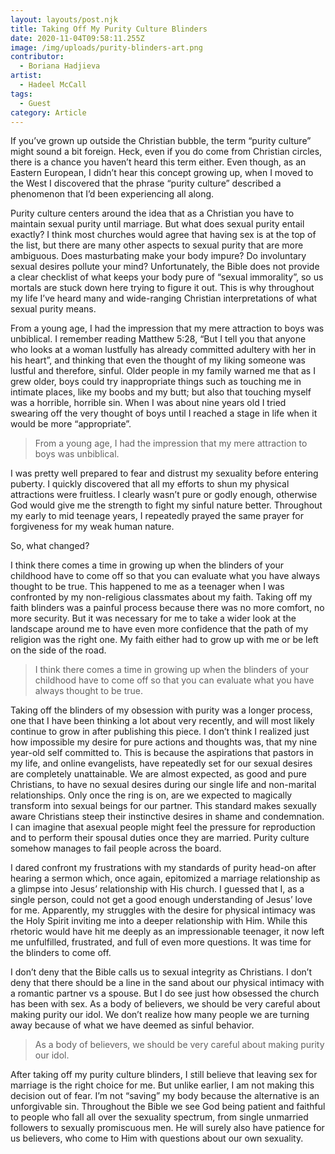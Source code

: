 ```yaml
---
layout: layouts/post.njk
title: Taking Off My Purity Culture Blinders
date: 2020-11-04T09:58:11.255Z
image: /img/uploads/purity-blinders-art.png
contributor:
  - Boriana Hadjieva
artist:
  - Hadeel McCall
tags:
  - Guest
category: Article
---
```

If you’ve grown up outside the Christian bubble, the term “purity culture” might sound a bit foreign. Heck, even if you do come from Christian circles, there is a chance you haven’t heard this term either. Even though, as an Eastern European, I didn’t hear this concept growing up, when I moved to the West I discovered that the phrase “purity culture” described a phenomenon that I’d been experiencing all along. 

Purity culture centers around the idea that as a Christian you have to maintain sexual purity until marriage. But what does sexual purity entail exactly? I think most churches would agree that having sex is at the top of the list, but there are many other aspects to sexual purity that are more ambiguous. Does masturbating make your body impure? Do involuntary sexual desires pollute your mind? Unfortunately, the Bible does not provide a clear checklist of what keeps your body pure of “sexual immorality”, so us mortals are stuck down here trying to figure it out. This is why throughout my life I’ve heard many and wide-ranging Christian interpretations of what sexual purity means.

From a young age, I had the impression that my mere attraction to boys was unbiblical. I remember reading Matthew 5:28, “But I tell you that anyone who looks at a woman lustfully has already committed adultery with her in his heart”, and thinking that even the thought of my liking someone was lustful and therefore, sinful. Older people in my family warned me that as I grew older, boys could try inappropriate things such as touching me in intimate places, like my boobs and my butt; but also that touching myself was a horrible, horrible sin. When I was about nine years old I tried swearing off the very thought of boys until I reached a stage in life when it would be more “appropriate”.

> From a young age, I had the impression that my mere attraction to boys was unbiblical.

I was pretty well prepared to fear and distrust my sexuality before entering puberty. I quickly discovered that all my efforts to shun my physical attractions were fruitless. I clearly wasn’t pure or godly enough, otherwise God would give me the strength to fight my sinful nature better. Throughout my early to mid teenage years, I repeatedly prayed the same prayer for forgiveness for my weak human nature. 

So, what changed?

I think there comes a time in growing up when the blinders of your childhood have to come off so that you can evaluate what you have always thought to be true. This happened to me as a teenager when I was confronted by my non-religious classmates about my faith. Taking off my faith blinders was a painful process because there was no more comfort, no more security. But it was necessary for me to take a wider look at the landscape around me to have even more confidence that the path of my religion was the right one. My faith either had to grow up with me or be left on the side of the road. 

> I think there comes a time in growing up when the blinders of your childhood have to come off so that you can evaluate what you have always thought to be true.

Taking off the blinders of my obsession with purity was a longer process, one that I have been thinking a lot about very recently, and will most likely continue to grow in after publishing this piece. I don’t think I realized just how impossible my desire for pure actions and thoughts was, that my nine year-old self committed to. This is because the aspirations that pastors in my life, and online evangelists, have repeatedly set for our sexual desires are completely unattainable. We are almost expected, as good and pure Christians, to have no sexual desires during our single life and non-marital relationships. Only once the ring is on, are we expected to magically transform into sexual beings for our partner. This standard makes sexually aware Christians steep their instinctive desires in shame and condemnation. I can imagine that asexual people might feel the pressure for reproduction and to perform their spousal duties once they are married. Purity culture somehow manages to fail people across the board. 

I dared confront my frustrations with my standards of purity head-on after hearing a sermon which, once again, epitomized a marriage relationship as a glimpse into Jesus’ relationship with His church. I guessed that I, as a single person, could not get a good enough understanding of Jesus’ love for me. Apparently, my struggles with the desire for physical intimacy was the Holy Spirit inviting me into a deeper relationship with Him. While this rhetoric would have hit me deeply as an impressionable teenager, it now left me unfulfilled, frustrated, and full of even more questions. It was time for the blinders to come off. 

I don’t deny that the Bible calls us to sexual integrity as Christians. I don’t deny that there should be a line in the sand about our physical intimacy with a romantic partner vs a spouse. But I do see just how obsessed the church has been with sex. As a body of believers, we should be very careful about making purity our idol. We don’t realize how many people we are turning away because of what we have deemed as sinful behavior. 

> As a body of believers, we should be very careful about making purity our idol.

After taking off my purity culture blinders, I still believe that leaving sex for marriage is the right choice for me. But unlike earlier, I am not making this decision out of fear. I’m not “saving” my body because the alternative is an unforgivable sin. Throughout the Bible we see God being patient and faithful to people who fall all over the sexuality spectrum, from single unmarried followers to sexually promiscuous men. He will surely also have patience for us believers, who come to Him with questions about our own sexuality.